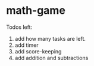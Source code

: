 # math-game

Todos left:
1. add how many tasks are left. 
2. add timer
3. add score-keeping
4. add addition and subtractions

